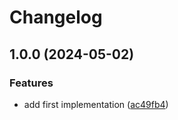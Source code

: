 # Changelog

## 1.0.0 (2024-05-02)


### Features

* add first implementation ([ac49fb4](https://github.com/ocavue/server-dom-shim/commit/ac49fb48244d7490b43f0d9e40a972e0d70a1c3a))
